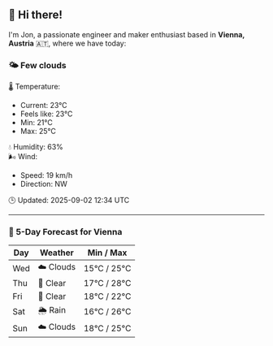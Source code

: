 ## 👋 Hi there!

I'm Jon, a passionate engineer and maker enthusiast based in **Vienna, Austria** 🇦🇹, where we have today:

### 🌤️ Few clouds 

🌡️ Temperature: 
* Current: 23°C
* Feels like: 23°C
* Min: 21°C 
* Max: 25°C  

💧 Humidity: 63%  
🌬️ Wind: 
* Speed: 19 km/h 
* Direction: NW  

🕒 Updated: 2025-09-02 12:34 UTC

---

### 📅 5-Day Forecast for Vienna

| Day | Weather | Min / Max |
|-----|---------|------------|
| Wed | ☁️ Clouds | 15°C / 25°C |
| Thu | 🌙 Clear | 17°C / 28°C |
| Fri | 🌙 Clear | 18°C / 22°C |
| Sat | 🌦️ Rain | 16°C / 26°C |
| Sun | ☁️ Clouds | 18°C / 25°C |
